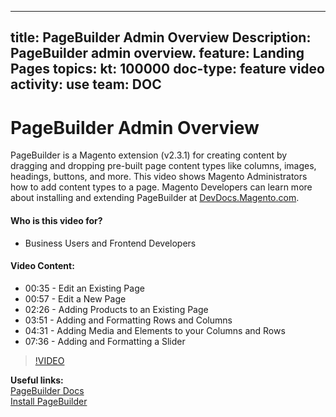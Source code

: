 
---
title: PageBuilder Admin Overview
Description: PageBuilder admin overview.
feature: Landing Pages
topics:
kt: 100000
doc-type: feature video
activity: use
team: DOC
---
# PageBuilder Admin Overview

PageBuilder is a Magento extension (v2.3.1) for creating content by dragging and dropping pre-built page content types like columns, images, headings, buttons, and more. This video shows Magento Administrators how to add content types to a page. Magento Developers can learn more about installing and extending PageBuilder at [DevDocs.Magento.com](https://devdocs.magento.com/page-builder/docs/).

#### Who is this video for?
* Business Users and Frontend Developers

#### Video Content:
* 00:35 - Edit an Existing Page
* 00:57 - Edit a New Page
* 02:26 - Adding Products to an Existing Page
* 03:51 - Adding and Formatting Rows and Columns
* 04:31 - Adding Media and Elements to your Columns and Rows
* 07:36 - Adding and Formatting a Slider

>[!VIDEO](https://video.tv.adobe.com/v/35783)

**Useful links:**
<br/>
[PageBuilder Docs](https://devdocs.magento.com/page-builder/docs/)
<br/>
[Install PageBuilder](https://devdocs.magento.com/page-builder/docs/getting-started/install-pagebuilder.html)
